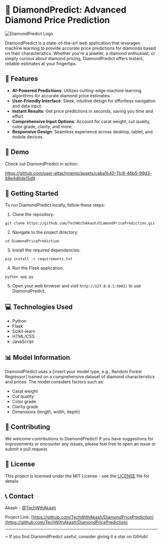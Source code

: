 # 💎 DiamondPredict: Advanced Diamond Price Prediction

![DiamondPredict Logo](https://your-image-hosting-url.com/diamondpredict-logo.png)

DiamondPredict is a state-of-the-art web application that leverages machine learning to provide accurate price predictions for diamonds based on their characteristics. Whether you're a jeweler, a diamond enthusiast, or simply curious about diamond pricing, DiamondPredict offers instant, reliable estimates at your fingertips.

## 🌟 Features

- **AI-Powered Predictions**: Utilizes cutting-edge machine learning algorithms for accurate diamond price estimates.
- **User-Friendly Interface**: Sleek, intuitive design for effortless navigation and data input.
- **Instant Results**: Get price predictions in seconds, saving you time and effort.
- **Comprehensive Input Options**: Account for carat weight, cut quality, color grade, clarity, and more.
- **Responsive Design**: Seamless experience across desktop, tablet, and mobile devices.

## 🎥 Demo

Check out DiamondPredict in action:

https://github.com/user-attachments/assets/caba1b40-11c8-46b5-99d3-88e4d6de15d9

## 🚀 Getting Started

To run DiamondPredict locally, follow these steps:

1. Clone the repository:

```
git clone https://github.com/TechWithAkash/DiamondPricePrediction.git 

```
2. Navigate to the project directory:

```
cd DiamondPricePrediction
```

3. Install the required dependencies:

```
pip install -r requirements.txt
```

4. Run the Flask application:
```
python app.py
```

5. Open your web browser and visit `http://127.0.0.1:5002/` to use DiamondPredict.

## 💻 Technologies Used

- Python
- Flask
- Scikit-learn
- HTML/CSS
- JavaScript

## 📊 Model Information

DiamondPredict uses a [insert your model type, e.g., Random Forest Regressor] trained on a comprehensive dataset of diamond characteristics and prices. The model considers factors such as:

- Carat weight
- Cut quality
- Color grade
- Clarity grade
- Dimensions (length, width, depth)

## 🤝 Contributing

We welcome contributions to DiamondPredict! If you have suggestions for improvements or encounter any issues, please feel free to open an issue or submit a pull request.

## 📝 License

This project is licensed under the MIT License - see the [LICENSE](LICENSE) file for details.

## 📞 Contact

Akash - [@TechWthAkash](https://github.com/TechWithAkash)

Project Link: [https://github.com/TechWithAkash/DiamondPricePrediction](https://github.com/TechWithAkash/DiamondPricePrediction)

---

⭐️ If you find DiamondPredict useful, consider giving it a star on GitHub!
